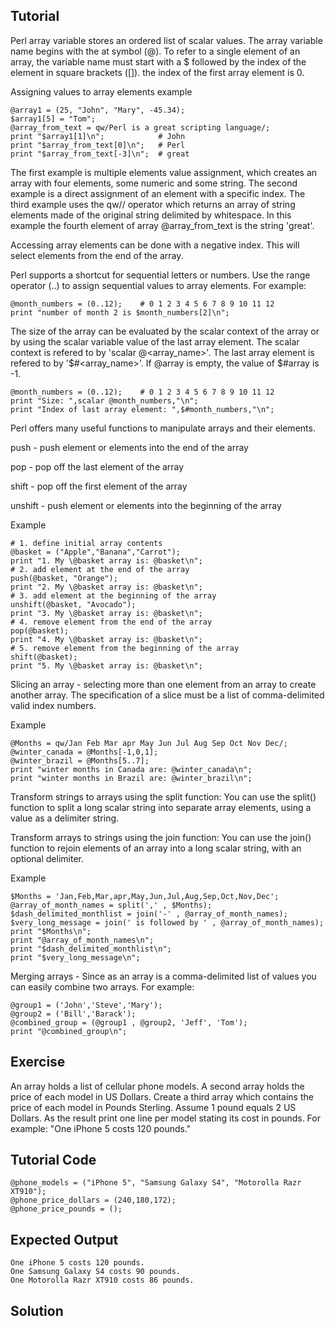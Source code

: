 Tutorial
--------
Perl array variable stores an ordered list of scalar values. The array variable name begins with the at symbol (@). To refer to a single element of an array, the variable name must start with a $ followed by the index of the element in square brackets ([]). the index of the first array element is 0.

Assigning values to array elements example

	@array1 = (25, "John", "Mary", -45.34);
	$array1[5] = "Tom";
	@array_from_text = qw/Perl is a great scripting language/;
	print "$array1[1]\n";            # John
	print "$array_from_text[0]\n";   # Perl
	print "$array_from_text[-3]\n";  # great

The first example is multiple elements value assignment, which creates an array with four elements, some numeric and some string.
The second example is a direct assignment of an element with a specific index.
The third example uses the qw// operator which returns an array of string elements made of the original string delimited by whitespace. In this example the fourth element of array @array_from_text is the string 'great'.

Accessing array elements can be done with a negative index. This will select elements from the end of the array.

Perl supports a shortcut for sequential letters or numbers. Use the range operator (..) to assign sequential values to array elements. For example:

	@month_numbers = (0..12);    # 0 1 2 3 4 5 6 7 8 9 10 11 12
	print "number of month 2 is $month_numbers[2]\n";

The size of the array can be evaluated by the scalar context of the array or by using the scalar variable value of the last array element. The scalar context is refered to by 'scalar @<array_name>'. The last array element is refered to by '$#<array_name>'. If @array is empty, the value of $#array is -1.

	@month_numbers = (0..12);    # 0 1 2 3 4 5 6 7 8 9 10 11 12
	print "Size: ",scalar @month_numbers,"\n";
	print "Index of last array element: ",$#month_numbers,"\n";

Perl offers many useful functions to manipulate arrays and their elements.

push    - push element or elements into the end of the array

pop     - pop off the last element of the array

shift   - pop off the first element of the array

unshift - push element or elements into the beginning of the array

Example

	# 1. define initial array contents
	@basket = ("Apple","Banana","Carrot");
	print "1. My \@basket array is: @basket\n";
	# 2. add element at the end of the array
	push(@basket, "Orange");
	print "2. My \@basket array is: @basket\n";
	# 3. add element at the beginning of the array
	unshift(@basket, "Avocado");
	print "3. My \@basket array is: @basket\n";
	# 4. remove element from the end of the array
	pop(@basket);
	print "4. My \@basket array is: @basket\n";
	# 5. remove element from the beginning of the array
	shift(@basket);
	print "5. My \@basket array is: @basket\n";

Slicing an array - selecting more than one element from an array to create another array. The specification of a slice must be a list of comma-delimited valid index numbers.

Example

	@Months = qw/Jan Feb Mar apr May Jun Jul Aug Sep Oct Nov Dec/;
	@winter_canada = @Months[-1,0,1];
	@winter_brazil = @Months[5..7];
	print "winter months in Canada are: @winter_canada\n";
	print "winter months in Brazil are: @winter_brazil\n";

Transform strings to arrays using the split function:
You can use the split() function to split a long scalar string into separate array elements, using a value as a delimiter string.

Transform arrays to strings using the join function:
You can use the join() function to rejoin elements of an array into a long scalar string, with an optional delimiter.

Example

	$Months = 'Jan,Feb,Mar,apr,May,Jun,Jul,Aug,Sep,Oct,Nov,Dec';
	@array_of_month_names = split(',' , $Months);
	$dash_delimited_monthlist = join('-' , @array_of_month_names);
	$very_long_message = join(' is followed by ' , @array_of_month_names);
	print "$Months\n";
	print "@array_of_month_names\n";
	print "$dash_delimited_monthlist\n";
	print "$very_long_message\n";

Merging arrays - Since as an array is a comma-delimited list of values you can easily combine two arrays. For example:

	@group1 = ('John','Steve','Mary');
	@group2 = ('Bill','Barack');
	@combined_group = (@group1 , @group2, 'Jeff', 'Tom');
	print "@combined_group\n";

Exercise
-------------
An array holds a list of cellular phone models. A second array holds the price of each model in US Dollars. Create a third array which contains the price of each model in Pounds Sterling. Assume 1 pound equals 2 US Dollars. As the result print one line per model stating its cost in pounds. For example: "One iPhone 5 costs 120 pounds."

Tutorial Code
-------------
	@phone_models = ("iPhone 5", "Samsung Galaxy S4", "Motorolla Razr XT910");
	@phone_price_dollars = (240,180,172);
	@phone_price_pounds = ();

Expected Output
---------------
	One iPhone 5 costs 120 pounds.
	One Samsung Galaxy S4 costs 90 pounds.
	One Motorolla Razr XT910 costs 86 pounds.

Solution
--------
